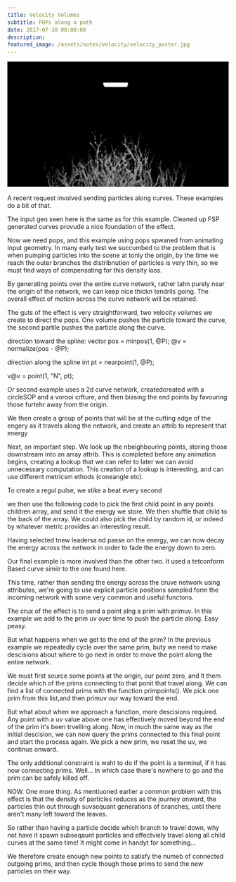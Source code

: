 ```yaml
---
title: Velocity Volumes
subtitle: POPs along a path
date: 2017-07-30 00:00:00
description:
featured_image: /assets/notes/velocity/velocity_poster.jpg
---
```


![alt text](assets/notes/velocity/velocity_poster.gif)

A recent request involved sending particles along curves. These examples do a bit of that.

The input geo seen here is the same as for this example. Cleaned up FSP generated curves provude a nice foundation of the effect.

Now we need pops, and this example using pops spwaned from animating input geometry. In many early test we succumbed to the problem that is when pumping particles into the scene at tonly the origin, by the time we reach the outer branches the distribnution of particles is very thin, so we must find ways of compensating for this density loss.

By generating points over the entire curve network, rather tahn purely near the origin of the network, we can keep nice thickn tendrils going. The overall effect of motion across the curve network will be retained.

The guts of the effect is very straightforward, two velocity volumes we create to direct the pops. One volume pushes the particle toward the curve, the second partile pushes the particle along the curve. 

direction toward the spline:
vector pos = minpos(1, @P);
@v = normalize(pos - @P);

direction along the spline
int pt = nearpoint(1, @P);

v@v = point(1, "N", pt);

Or second example uses a 2d curve network, createdcreated with a circleSOP and a vorooi crfture, and then biasing the end points by favouring those furtehr away from the origin.

We then create a group of points that will be at the cutting edge of the engery as it travels along the network, and create an attrib to represent that energy

Next, an important step. We look up the nbeighbouring points, storing those downstream into an array attrib. This is completed before any animation begins, creating a lookup that we can refer to later we can avoid unnecessary computation. This creation of a lookup is interesting, and can use different metricsm ethods (coneangle etc). 

To create a regul pulse, we stike a beat every second

we then use the following code to pick the first child point in any points children array, and send it the energy we store. We then shuffle that child to the back of the array. We could also pick the child by random id, or indeed by whatever metric provides an interesting result.

Having selected tnew leadersa nd passe on the energy, we can now decay the energy across the network in order to fade the energy down to zero.


Our final example is more involved than the other two. It used a tetconform Based curve similr to the one found here.

This time, rather than sending the energy across the cruve network using attributes, we're going to use explicit particle positions sampled form the incoming network with some very common and useful functons.

The crux of the effect is to send a point alng a prim with primuv. In this example we add to the prim uv over time to push the particle along. Easy peasy.

But what happens when we get to the end of the prim? In the previous example we repeatedly cycle over the same prim, buty we need to make descisions about where to go next in order to move the point along the entire network.

We must first source some points at the origin, our point zero, and lt them decide which of the prims connecting to that ponit that travel along. We can find a list of connected prims with the function primpoints(). We pick one prim from this list,and then primuv our way toward the end.

But what about when we approach a function, more descisions required. Any point with a uv value above one has effectively moved beyond the end of the prim it's been trvelling along. Now, in much the same way as the initial descision, we can now query the prims connected to this final point and start the process again. We pick a new prim, we reset the uv, we continue onward.

The only additional constraint is waht to do if the point is a terminal, if it has now connecting prims. Well... In which case there's nowhere to go and the prim can be safely killed off.

NOW. One more thing. As mentiuoned earlier a common problem with this effect is that the density of particles reduces as the journey onward, the particles thin out through suvsequant generations of branches, until there aren't many left toward the leaves.

So rather than having a particle decide which branch to travel down, why not have it spawn subseqaunt particles and effectviely travel along all child curves at the same time! It might come in handyt for something...

We therefore create enough new points to satisfy the numeb of connected outgoing prims, and then cycle though those prims to send the new particles on their way.